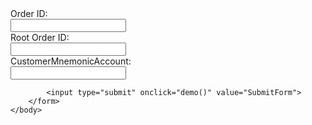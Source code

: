 <!DOCTYPE html>
<html>
    <head>
        <title>Basic Web Page</title>
		<script src="https://ajax.googleapis.com/ajax/libs/jquery/3.5.1/jquery.min.js"></script>
    </head>
    <body>
		<form action="http://localhost:5000/api/v1/resources/books/all" name="myForm" method="post">
			<label for="orderid">Order ID: </label><br>
			<input type="text" id="orderid" name="orderid"><br>
			<label for="rootorderid">Root Order ID: </label><br>
			<input type="text" id="rootorderid" name="rootorderid"><br>
			<label for="custmnemonicaccount">CustomerMnemonicAccount: </label><br>
			<input type="text" id="custmnemonicaccount" name="custmnemonicaccount"><br>
			
			<input type="submit" onclick="demo()" value="SubmitForm">
		</form>
	</body>
	
